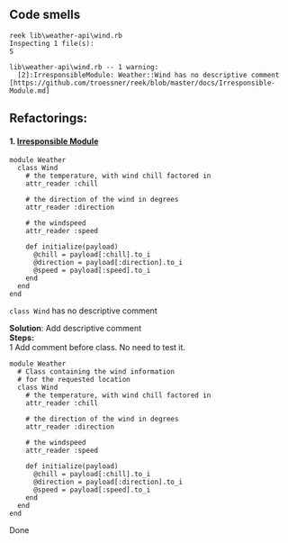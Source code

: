 ## Code smells

    reek lib\weather-api\wind.rb
    Inspecting 1 file(s):
    S
    
    lib\weather-api\wind.rb -- 1 warning:
      [2]:IrresponsibleModule: Weather::Wind has no descriptive comment [https://github.com/troessner/reek/blob/master/docs/Irresponsible-Module.md]
      
## Refactorings:

#### 1. [Irresponsible Module](https://github.com/troessner/reek/blob/master/docs/Irresponsible-Module.md)
    

    module Weather
      class Wind
        # the temperature, with wind chill factored in
        attr_reader :chill
    
        # the direction of the wind in degrees
        attr_reader :direction
    
        # the windspeed
        attr_reader :speed
    
        def initialize(payload)
          @chill = payload[:chill].to_i
          @direction = payload[:direction].to_i
          @speed = payload[:speed].to_i
        end
      end
    end
`class Wind` has no descriptive comment

**Solution**: Add descriptive comment  
**Steps:**  
1 Add comment before class. No need to test it.

    module Weather
      # Class containing the wind information
      # for the requested location
      class Wind
        # the temperature, with wind chill factored in
        attr_reader :chill
    
        # the direction of the wind in degrees
        attr_reader :direction
    
        # the windspeed
        attr_reader :speed
    
        def initialize(payload)
          @chill = payload[:chill].to_i
          @direction = payload[:direction].to_i
          @speed = payload[:speed].to_i
        end
      end
    end

Done
